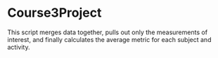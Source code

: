# Course3Project

This script merges data together, pulls out only the measurements of interest, and finally calculates the average metric for each subject and activity.